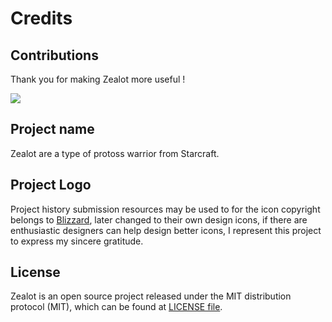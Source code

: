 # Credits

## Contributions

Thank you for making Zealot more useful !

<a href="https://github.com/tryzealot/zealot/graphs/contributors">
  <img src="https://contrib.rocks/image?repo=tryzealot/zealot" />
</a>

## Project name

Zealot are a type of protoss warrior from Starcraft.

## Project Logo

Project history submission resources may be used to for the icon copyright belongs to [Blizzard](https://www.blizzard.com),
later changed to their own design icons, if there are enthusiastic designers can help design better icons,
I represent this project to express my sincere gratitude.

## License

Zealot is an open source project released under the MIT distribution protocol (MIT), which can be found at [LICENSE file](https://github.com/tryzealot/zealot/blob/develop/LICENSE).
